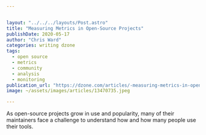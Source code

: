 ```yaml
---


layout: "../../../layouts/Post.astro"
title: "Measuring Metrics in Open-Source Projects"
publishDate: 2020-05-17
author: "Chris Ward"
categories: writing dzone
tags: 
  - open source
  - metrics
  - community
  - analysis
  - monitoring
publication_url: "https://dzone.com/articles/-measuring-metrics-in-open-source-projects"
image: ~/assets/images/articles/13470735.jpeg

---
```

As open-source projects grow in use and popularity, many of their maintainers face a challenge to understand how and how many people use their tools.

